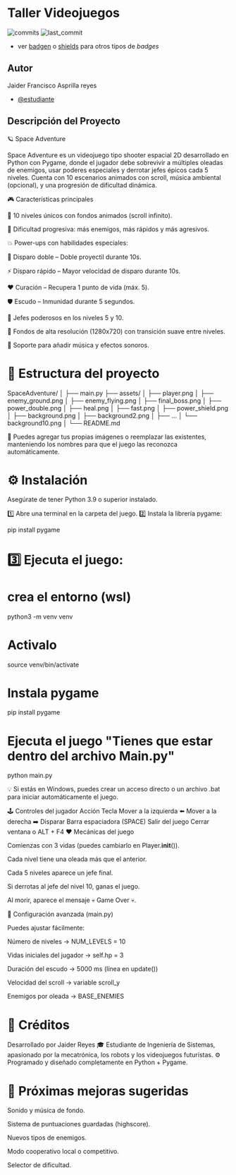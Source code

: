 # Taller Videojuegos

![commits](https://badgen.net/github/commits/UR-CC/lpa1-taller-videojuegos?icon=github) 
![last_commit](https://img.shields.io/github/last-commit/UR-CC/lpa1-taller-videojuegos)

- ver [badgen](https://badgen.net/) o [shields](https://shields.io/) para otros tipos de _badges_

## Autor

Jaider Francisco Asprilla reyes 

- [@estudiante](https://github.com/Jaider77)

## Descripción del Proyecto
🪐 Space Adventure

Space Adventure es un videojuego tipo shooter espacial 2D desarrollado en Python con Pygame, donde el jugador debe sobrevivir a múltiples oleadas de enemigos, usar poderes especiales y derrotar jefes épicos cada 5 niveles.
Cuenta con 10 escenarios animados con scroll, música ambiental (opcional), y una progresión de dificultad dinámica.

🎮 Características principales

🚀 10 niveles únicos con fondos animados (scroll infinito).

🧠 Dificultad progresiva: más enemigos, más rápidos y más agresivos.

💥 Power-ups con habilidades especiales:

🔫 Disparo doble – Doble proyectil durante 10s.

⚡ Disparo rápido – Mayor velocidad de disparo durante 10s.

❤️ Curación – Recupera 1 punto de vida (máx. 5).

🛡️ Escudo – Inmunidad durante 5 segundos.

👹 Jefes poderosos en los niveles 5 y 10.

🎨 Fondos de alta resolución (1280x720) con transición suave entre niveles.

🎵 Soporte para añadir música y efectos sonoros.

# 🧩 Estructura del proyecto
SpaceAdventure/
│
├── main.py
├── assets/
│   ├── player.png
│   ├── enemy_ground.png
│   ├── enemy_flying.png
│   ├── final_boss.png
│   ├── power_double.png
│   ├── heal.png
│   ├── fast.png
│   ├── power_shield.png
│   ├── background.png
│   ├── background2.png
│   ├── ...
│   └── background10.png
│
└── README.md


📂 Puedes agregar tus propias imágenes o reemplazar las existentes, manteniendo los nombres para que el juego las reconozca automáticamente.

# ⚙️ Instalación

Asegúrate de tener Python 3.9 o superior instalado.

1️⃣ Abre una terminal en la carpeta del juego.
2️⃣ Instala la librería pygame:

pip install pygame


# 3️⃣ Ejecuta el juego:

# crea el entorno (wsl)
python3 -m venv venv

# Activalo
source venv/bin/activate

# Instala pygame
pip install pygame 

# Ejecuta el juego "Tienes que estar dentro del archivo Main.py"
python main.py


💡 Si estás en Windows, puedes crear un acceso directo o un archivo .bat para iniciar automáticamente el juego.

🕹️ Controles del jugador
Acción	Tecla
Mover a la izquierda	⬅️
Mover a la derecha	➡️
Disparar	Barra espaciadora (SPACE)
Salir del juego	Cerrar ventana o ALT + F4
❤️ Mecánicas del juego

Comienzas con 3 vidas (puedes cambiarlo en Player.__init__()).

Cada nivel tiene una oleada más que el anterior.

Cada 5 niveles aparece un jefe final.

Si derrotas al jefe del nivel 10, ganas el juego.

Al morir, aparece el mensaje 💀 Game Over 💀.

🧠 Configuración avanzada (main.py)

Puedes ajustar fácilmente:

Número de niveles → NUM_LEVELS = 10

Vidas iniciales del jugador → self.hp = 3

Duración del escudo → 5000 ms (línea en update())

Velocidad del scroll → variable scroll_y

Enemigos por oleada → BASE_ENEMIES

# 🌌 Créditos

Desarrollado por Jaider Reyes
🎓 Estudiante de Ingeniería de Sistemas, apasionado por la mecatrónica, los robots y los videojuegos futuristas.
⚙️ Programado y diseñado completamente en Python + Pygame.

# 🚀 Próximas mejoras sugeridas

Sonido y música de fondo.

Sistema de puntuaciones guardadas (highscore).

Nuevos tipos de enemigos.

Modo cooperativo local o competitivo.

Selector de dificultad.